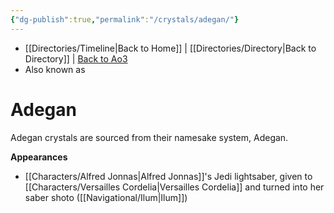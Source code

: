 ```yaml
---
{"dg-publish":true,"permalink":"/crystals/adegan/"}
---
```


- [[Directories/Timeline\|Back to Home]] | [[Directories/Directory\|Back to Directory]] | [Back to Ao3](https://archiveofourown.org/works/19334440/chapters/45992584)
- Also known as 

# Adegan
Adegan crystals are sourced from their namesake system, Adegan.

**Appearances**
- [[Characters/Alfred Jonnas\|Alfred Jonnas]]'s Jedi lightsaber, given to [[Characters/Versailles Cordelia\|Versailles Cordelia]] and turned into her saber shoto ([[Navigational/Ilum\|Ilum]])